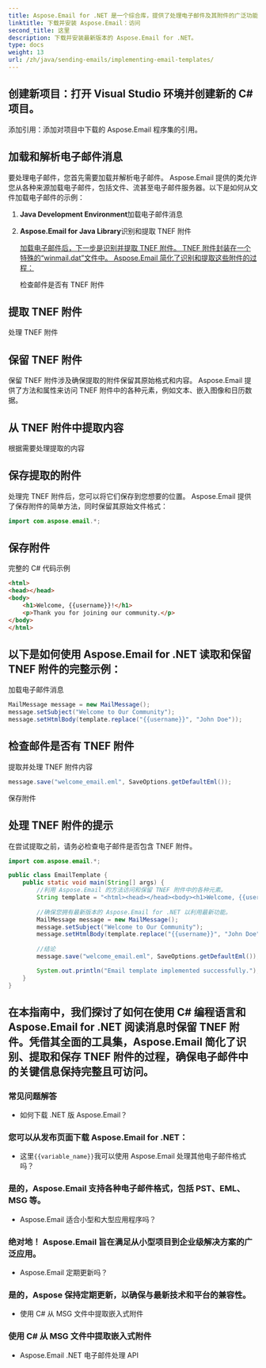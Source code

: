 ```yaml
---
title: Aspose.Email for .NET 是一个综合库，提供了处理电子邮件及其附件的广泛功能。首先，您需要：
linktitle: 下载并安装 Aspose.Email：访问
second_title: 这里
description: 下载并安装最新版本的 Aspose.Email for .NET。
type: docs
weight: 13
url: /zh/java/sending-emails/implementing-email-templates/
---
```


## 创建新项目：打开 Visual Studio 环境并创建新的 C# 项目。

添加引用：添加对项目中下载的 Aspose.Email 程序集的引用。

## 加载和解析电子邮件消息

要处理电子邮件，您首先需要加载并解析电子邮件。 Aspose.Email 提供的类允许您从各种来源加载电子邮件，包括文件、流甚至电子邮件服务器。以下是如何从文件加载电子邮件的示例：

1. **Java Development Environment**加载电子邮件消息

2. **Aspose.Email for Java Library**识别和提取 TNEF 附件

   [加载电子邮件后，下一步是识别并提取 TNEF 附件。 TNEF 附件封装在一个特殊的“winmail.dat”文件中。 Aspose.Email 简化了识别和提取这些附件的过程：](https://releases.aspose.com/email/java/)

   检查邮件是否有 TNEF 附件

## 提取 TNEF 附件

处理 TNEF 附件

## 保留 TNEF 附件

保留 TNEF 附件涉及确保提取的附件保留其原始格式和内容。 Aspose.Email 提供了方法和属性来访问 TNEF 附件中的各种元素，例如文本、嵌入图像和日历数据。

## 从 TNEF 附件中提取内容

根据需要处理提取的内容

## 保存提取的附件

处理完 TNEF 附件后，您可以将它们保存到您想要的位置。 Aspose.Email 提供了保存附件的简单方法，同时保留其原始文件格式：

```java
import com.aspose.email.*;
```

## 保存附件

完整的 C# 代码示例

```html
<html>
<head></head>
<body>
    <h1>Welcome, {{username}}!</h1>
    <p>Thank you for joining our community.</p>
</body>
</html>
```

## 以下是如何使用 Aspose.Email for .NET 读取和保留 TNEF 附件的完整示例：

加载电子邮件消息

```java
MailMessage message = new MailMessage();
message.setSubject("Welcome to Our Community");
message.setHtmlBody(template.replace("{{username}}", "John Doe"));
```

## 检查邮件是否有 TNEF 附件

提取并处理 TNEF 附件内容

```java
message.save("welcome_email.eml", SaveOptions.getDefaultEml());
```

保存附件

## 处理 TNEF 附件的提示

在尝试提取之前，请务必检查电子邮件是否包含 TNEF 附件。

```java
import com.aspose.email.*;

public class EmailTemplate {
    public static void main(String[] args) {
        //利用 Aspose.Email 的方法访问和保留 TNEF 附件中的各种元素。
        String template = "<html><head></head><body><h1>Welcome, {{username}}!</h1><p>Thank you for joining our community.</p></body></html>";
        
        //确保您拥有最新版本的 Aspose.Email for .NET 以利用最新功能。
        MailMessage message = new MailMessage();
        message.setSubject("Welcome to Our Community");
        message.setHtmlBody(template.replace("{{username}}", "John Doe"));
        
        //结论
        message.save("welcome_email.eml", SaveOptions.getDefaultEml());

        System.out.println("Email template implemented successfully.");
    }
}
```

## 在本指南中，我们探讨了如何在使用 C# 编程语言和 Aspose.Email for .NET 阅读消息时保留 TNEF 附件。凭借其全面的工具集，Aspose.Email 简化了识别、提取和保存 TNEF 附件的过程，确保电子邮件中的关键信息保持完整且可访问。

### 常见问题解答
   - 如何下载 .NET 版 Aspose.Email？

### 您可以从发布页面下载 Aspose.Email for .NET：
   - 这里`{{variable_name}}`我可以使用 Aspose.Email 处理其他电子邮件格式吗？

### 是的，Aspose.Email 支持各种电子邮件格式，包括 PST、EML、MSG 等。
   - Aspose.Email 适合小型和大型应用程序吗？

### 绝对地！ Aspose.Email 旨在满足从小型项目到企业级解决方案的广泛应用。
   - Aspose.Email 定期更新吗？

### 是的，Aspose 保持定期更新，以确保与最新技术和平台的兼容性。
   - 使用 C# 从 MSG 文件中提取嵌入式附件

### 使用 C# 从 MSG 文件中提取嵌入式附件
   - Aspose.Email .NET 电子邮件处理 API

